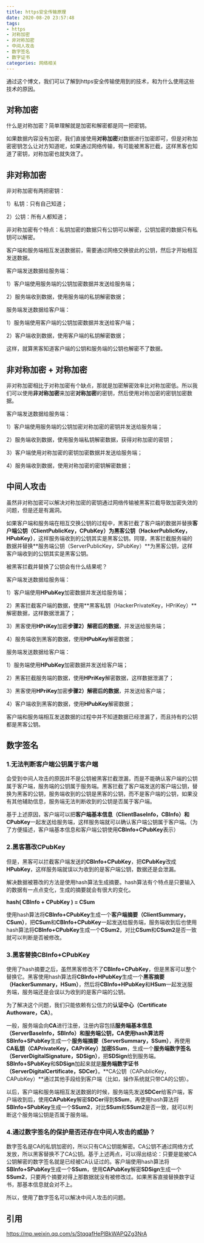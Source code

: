 ```yaml
---
title: https安全传输原理
date: 2020-08-20 23:57:48
tags: 
- https
- 对称加密
- 非对称加密
- 中间人攻击
- 数字签名
- 数字证书
categories: 网络相关
---
```


通过这个博文，我们可以了解到https安全传输使用到的技术，和为什么使用这些技术的原因。

## 对称加密

什么是对称加密？简单理解就是加密和解密都是同一把密钥。

如果数据内容没有加密，我们直接使用**对称加密**对数据进行加密即可，但是对称加密密钥怎么让对方知道呢，如果通过网络传输，有可能被黑客拦截，这样黑客也知道了密钥，对称加密也就失效了。

## 非对称加密

非对称加密有两把密钥：

1）私钥：只有自己知道；

2）公钥：所有人都知道；

非对称加密有个特点：私钥加密的数据只有公钥可以解密，公钥加密的数据只有私钥可以解密。

客户端和服务端相互发送数据前，需要通过网络交换彼此的公钥，然后才开始相互发送数据。

客户端发送数据给服务端：

1）客户端使用服务端的公钥加密数据并发送给服务端；

2）服务端收到数据，使用服务端的私钥解密数据；

服务端发送数据给客户端：

1）服务端使用客户端的公钥加密数据并发送给客户端；

2）客户端收到数据，使用客户端的私钥解密数据；

这样，就算黑客知道客户端的公钥和服务端的公钥也解密不了数据。

## 非对称加密 + 对称加密

非对称加密相比于对称加密有个缺点，那就是加密解密效率比对称加密低。所以我们可以使用**非对称加密**来加密**对称加密**的密钥，然后使用对称加密的密钥加密数据。

客户端发送数据给服务端：

1）客户端使用服务端的公钥加密对称加密的密钥并发送给服务端；

2）服务端收到数据，使用服务端私钥解密数据，获得对称加密的密钥；

3）客户端使用对称加密的密钥加密数据并发送给服务端；

4）服务端收到数据，使用对称加密的密钥解密数据；

## 中间人攻击

虽然非对称加密可以解决对称加密的密钥通过网络传输被黑客拦截导致加密失效的问题，但是还是有漏洞。

如果客户端和服务端在相互交换公钥的过程中，黑客拦截了客户端的数据并替换**客户端公钥（ClientPublicKey，CPubKey）**为**黑客公钥（HackerPublicKey，HPubKey）**，这样服务端收到的公钥其实是黑客公钥。同理，黑客拦截服务端的数据并替换**服务端公钥（ServerPublicKey，SPubKey）**为黑客公钥，这样客户端收到的公钥其实是黑客公钥。

被黑客拦截并替换了公钥会有什么结果呢？

客户端发送数据给服务端：

1）客户端使用**HPubKey**加密数据并发送给服务端；

2）黑客拦截客户端的数据，使用**黑客私钥（HackerPrivateKey，HPriKey）**解密数据，这样数据泄漏了；

3）黑客使用**HPriKey**加密**步骤2）解密后的数据**，并发送给服务端；

4）服务端收到黑客的数据，使用**HPubKey**解密数据；

服务端发送数据给客户端：

1）服务端使用**HPubKey**加密数据并发送给客户端；

2）黑客拦截服务端的数据，使用**HPriKey**解密数据，这样数据泄漏了；

3）黑客使用**HPriKey**加密**步骤2）解密后的数据**，并发送给客户端；

4）客户端收到黑客的数据，使用**HPubKey**解密数据；

客户端和服务端相互发送数据的过程中并不知道数据已经泄漏了，而且持有的公钥都是黑客公钥。

## 数字签名

### 1.无法判断客户端公钥属于客户端

会受到中间人攻击的原因并不是公钥被黑客拦截泄漏，而是不能确认客户端的公钥属于客户端，服务端的公钥属于服务端。黑客拦截了客户端发送的客户端公钥，替换为黑客的公钥，服务端收到的公钥是黑客的公钥，而不是客户端的公钥，如果没有其他辅助信息，服务端无法判断收到的公钥是否属于客户端。

基于上述原因，客户端可以把**客户端基本信息（ClientBaseInfo，CBInfo）**和**CPubKey**一起发送给服务端，这样服务端就可以确认客户端公钥属于客户端。（为了方便描述，客户端基本信息和客户端公钥使用**CBInfo+CPubKey**表示）

### 2.黑客篡改CPubKey

但是，黑客可以拦截客户端发送的**CBInfo+CPubKey**，把**CPubKey**改成**HPubKey**，这样服务端就误以为收到的是客户端公钥，数据还是会泄漏。

解决数据被篡改的方法是使用hash算法生成摘要。hash算法有个特点是只要输入的数据有一点点变化，生成的摘要就会有很大的变化。

**hash( CBInfo + CPubKey ) = CSum**

使用hash算法将**CBInfo+CPubKey**生成一个**客户端摘要（ClientSummary，CSum）**，把**CSum**和**CBInfo+CPubKey**一起发送给服务端，服务端收到后也使用hash算法将**CBInfo+CPubKey**生成一个**CSum2**，对比**CSum**和**CSum2**是否一致就可以判断是否被修改。

### 3.黑客替换CBInfo+CPubKey

使用了hash摘要之后，虽然黑客修改不了**CBInfo+CPubKey**，但是黑客可以整个替换它。黑客使用hash算法将**CBInfo+HPubKey**生成一个**黑客摘要（HackerSummary，HSum）**，然后将**CBInfo+HPubKey**和**HSum**一起发送服务端，服务端还是会误以为收到的是客户端的公钥。

为了解决这个问题，我们只能依赖有公信力的**认证中心（Certificate Authoware，CA）**。

一般，服务端会向**CA**进行注册，注册内容包括**服务端基本信息（ServerBaseInfo，SBInfo）**和服务端公钥，**CA**使用hash算法将**SBInfo+SPubKey**生成一个**服务端摘要（ServerSummary，SSum）**，再使用**CA私钥（CAPrivateKey，CAPriKey）**加密**SSum**，生成一个**服务端数字签名（ServerDigitalSignature，SDSign）**，把**SDSign**给到服务端。**SBInfo+SPubKey**和**SDSign**加起来就是**服务端数字证书（ServerDigitalCertificate，SDCer）**。**CA公钥（CAPublicKey，CAPubKey）**通过其他手段给到客户端（比如，操作系统就只带CA的公钥）。

以后，客户端和服务端相互发送数据的时候，服务端先发送**SDCer**给客户端，客户端收到后，使用**CAPubKey**解密**SDCer**得到**SSum**，再使用hash算法将**SBInfo+SPubKey**生成一个**SSum2**，对比**SSum**和**SSum2**是否一致，就可以判断这个服务端公钥是否属于服务端。

### 4.通过数字签名的保护是否还存在中间人攻击的威胁？

数字签名是CA的私钥加密的，所以只有CA公钥能解密。CA公钥不通过网络方式发放，所以黑客替换不了CA公钥。基于上述两点，可以得出结论：只要是能被CA公钥解密的数字签名就是已经被CA认证过的。客户端使用hash算法将**SBInfo+SPubKey**生成一个**SSum**，使用**CAPubKey**解密**SDSign**生成一个**SSum2**，只要两个摘要对得上那数据就没有被修改过。如果黑客直接替换数字证书，那基本信息就会对不上。

所以，使用了数字签名可以解决中间人攻击的问题。

## 引用

https://mp.weixin.qq.com/s/StqqafHePlBkWAPQZg3NrA